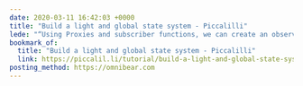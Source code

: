 ```yaml
---
date: 2020-03-11 16:42:03 +0000
title: "Build a light and global state system - Piccalilli"
lede: "“Using Proxies and subscriber functions, we can create an observable, reactive state system with a tiny footprint.”"
bookmark_of:
  title: "Build a light and global state system - Piccalilli"
  link: https://piccalil.li/tutorial/build-a-light-and-global-state-system/
posting_method: https://omnibear.com
---
```


